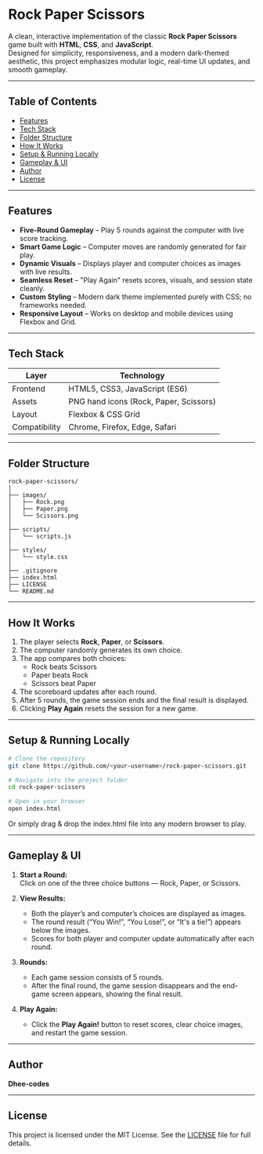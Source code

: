 # Rock Paper Scissors

A clean, interactive implementation of the classic **Rock Paper Scissors** game built with **HTML**, **CSS**, and **JavaScript**.  
Designed for simplicity, responsiveness, and a modern dark-themed aesthetic, this project emphasizes modular logic, real-time UI updates, and smooth gameplay.

---

## Table of Contents

- [Features](#features)  
- [Tech Stack](#tech-stack)  
- [Folder Structure](#folder-structure)  
- [How It Works](#how-it-works)  
- [Setup & Running Locally](#setup--running-locally)  
- [Gameplay & UI](#gameplay--ui)
- [Author](#author)  
- [License](#license)  

---

## Features

- **Five-Round Gameplay** – Play 5 rounds against the computer with live score tracking.  
- **Smart Game Logic** – Computer moves are randomly generated for fair play.  
- **Dynamic Visuals** – Displays player and computer choices as images with live results.  
- **Seamless Reset** – "Play Again" resets scores, visuals, and session state cleanly.  
- **Custom Styling** – Modern dark theme implemented purely with CSS; no frameworks needed.  
- **Responsive Layout** – Works on desktop and mobile devices using Flexbox and Grid.

---

## Tech Stack

| Layer         | Technology |
|---------------|------------|
| Frontend      | HTML5, CSS3, JavaScript (ES6) |
| Assets        | PNG hand icons (Rock, Paper, Scissors) |
| Layout        | Flexbox & CSS Grid |
| Compatibility | Chrome, Firefox, Edge, Safari |

---

## Folder Structure

```
rock-paper-scissors/
│
├── images/
│   ├── Rock.png
│   ├── Paper.png
│   └── Scissors.png
│
├── scripts/
│   └── scripts.js
│
├── styles/
│   └── style.css
│
├── .gitignore
├── index.html
├── LICENSE
└── README.md
```

---

## How It Works

1. The player selects **Rock**, **Paper**, or **Scissors**.  
2. The computer randomly generates its own choice.  
3. The app compares both choices:
   - Rock beats Scissors  
   - Paper beats Rock  
   - Scissors beat Paper  
4. The scoreboard updates after each round.  
5. After 5 rounds, the game session ends and the final result is displayed.  
6. Clicking **Play Again** resets the session for a new game.

---

## Setup & Running Locally

```bash
# Clone the repository
git clone https://github.com/<your-username>/rock-paper-scissors.git

# Navigate into the project folder
cd rock-paper-scissors

# Open in your browser
open index.html
```

Or simply drag & drop the index.html file into any modern browser to play.

---

## Gameplay & UI

1. **Start a Round:**  
   Click on one of the three choice buttons — Rock, Paper, or Scissors.  

2. **View Results:**  
   - Both the player’s and computer’s choices are displayed as images.  
   - The round result (“You Win!”, “You Lose!”, or “It's a tie!”) appears below the images.  
   - Scores for both player and computer update automatically after each round.  

3. **Rounds:**  
   - Each game session consists of 5 rounds.  
   - After the final round, the game session disappears and the end-game screen appears, showing the final result.  

4. **Play Again:**  
   - Click the **Play Again!** button to reset scores, clear choice images, and restart the game session.  

---

## Author

**Dhee-codes**

---

## License

This project is licensed under the MIT License. See the [LICENSE](LICENSE) file for full details.

